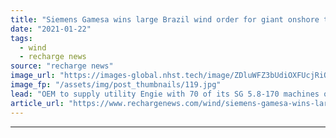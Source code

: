```yaml
---
title: "Siemens Gamesa wins large Brazil wind order for giant onshore turbines"
date: "2021-01-22"
tags: 
  - wind
  - recharge news
source: "recharge news"
image_url: "https://images-global.nhst.tech/image/ZDluWFZ3bUdiOXFUcjRiQnRqc2kvRkc1Ujg2SzBrUGg4NGFScjAvZllUOD0=/nhst/binary/3a98e5f5a1bf072f946d0d0e2142f7b8"
image_fp: "/assets/img/post_thumbnails/119.jpg"
lead: "OEM to supply utility Engie with 70 of its SG 5.8-170 machines operating in a 6.2MW mode for 434MW project in Rio Grande do Norte State"
article_url: "https://www.rechargenews.com/wind/siemens-gamesa-wins-large-brazil-wind-order-for-giant-onshore-turbines/2-1-950154"
---
```


---
